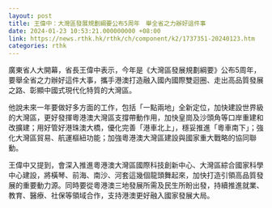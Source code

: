```yaml
---
layout: post
title: 王偉中：大灣區發展規劃綱要公布5周年　舉全省之力辦好這件事
date: 2024-01-23 10:53:21.000000000 +08:00
link: https://news.rthk.hk/rthk/ch/component/k2/1737351-20240123.htm
categories: rthk
---
```


廣東省人大開幕，省長王偉中表示，今年是《大灣區發展規劃綱要》公布5周年，要舉全省之力辦好這件大事，攜手港澳打造融入國內國際雙迴圈、走出高品質發展之路、彰顯中國式現代化特質的大灣區。

他說未來一年要做好多方面的工作，包括「一點兩地」全新定位，加快建設世界級的大灣區，更好發揮粵港澳大灣區支撐帶動作用，加快皇崗及沙頭角等口岸重建和改擴建；用好管好港珠澳大橋，優化完善「港車北上」，穩妥推進「粵車南下」；強化大灣區貿易、航運樞紐功能；加強粵港澳大灣區建設與國家重大戰略的協同聯動。

王偉中又提到，會深入推進粵港澳大灣區國際科技創新中心、大灣區綜合國家科學中心建設，將橫琴、前海、南沙、河套這幾個龍頭舞起來，加快打造引領高品質發展的重要動力源。同時要從粵港澳三地發展所需及民生所盼出發，持續推進就業、教育、醫療、社保等領域合作，支持港澳更好融入國家發展大局。
